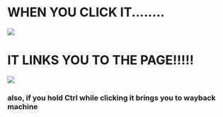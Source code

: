 # WHEN YOU CLICK IT........

![](2020-09-11-19-54-29.png)

# IT LINKS YOU TO THE PAGE!!!!!

![](2020-09-11-19-55-51.png)

### also, if you hold Ctrl while clicking it brings you to wayback machine
